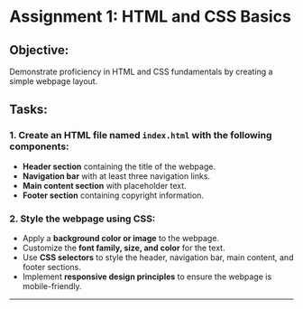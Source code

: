# Assignment 1: HTML and CSS Basics

## Objective:
Demonstrate proficiency in HTML and CSS fundamentals by creating a simple webpage layout.

## Tasks:

### 1. Create an HTML file named `index.html` with the following components:
- **Header section** containing the title of the webpage.
- **Navigation bar** with at least three navigation links.
- **Main content section** with placeholder text.
- **Footer section** containing copyright information.

### 2. Style the webpage using CSS:
- Apply a **background color or image** to the webpage.
- Customize the **font family, size, and color** for the text.
- Use **CSS selectors** to style the header, navigation bar, main content, and footer sections.
- Implement **responsive design principles** to ensure the webpage is mobile-friendly.

---
